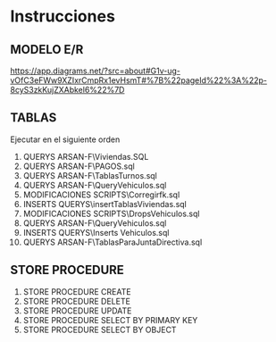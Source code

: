 # Instrucciones
## MODELO E/R
https://app.diagrams.net/?src=about#G1v-ug-vOfC3eFWw9XZIxrCmpRx1evHsmT#%7B%22pageId%22%3A%22p-8cyS3zkKujZXAbkel6%22%7D

## TABLAS
Ejecutar en el siguiente orden
1. QUERYS ARSAN-F\Viviendas.SQL
2. QUERYS ARSAN-F\PAGOS.sql
3. QUERYS ARSAN-F\TablasTurnos.sql
4. QUERYS ARSAN-F\QueryVehiculos.sql
5. MODIFICACIONES SCRIPTS\Corregirfk.sql
6. INSERTS QUERYS\insertTablasViviendas.sql
7. MODIFICACIONES SCRIPTS\DropsVehiculos.sql
8. QUERYS ARSAN-F\QueryVehiculos.sql
9. INSERTS QUERYS\Inserts Vehiculos.sql
10. QUERYS ARSAN-F\TablasParaJuntaDirectiva.sql

## STORE PROCEDURE
1. STORE PROCEDURE CREATE
2. STORE PROCEDURE DELETE
3. STORE PROCEDURE UPDATE
4. STORE PROCEDURE SELECT BY PRIMARY KEY
5. STORE PROCEDURE SELECT BY OBJECT